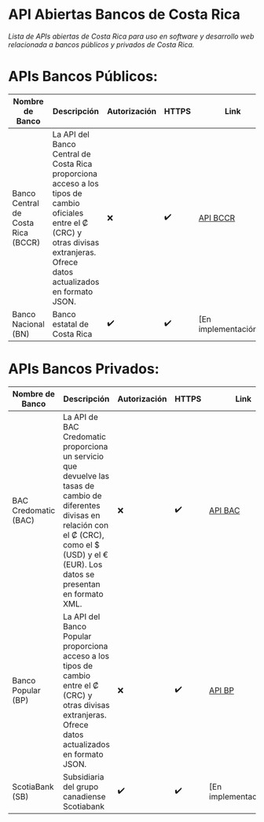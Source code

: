 # API Abiertas Bancos de Costa Rica

*Lista de APIs abiertas de Costa Rica para uso en software y desarrollo web relacionada a bancos públicos y privados de Costa Rica.*
 
# APIs Bancos Públicos:

| Nombre de Banco                             | Descripción                                                                                                                               | Autorización | HTTPS  | Link                                                                 |
|--------------------------------------------|-------------------------------------------------------------------------------------------------------------------------------------------|---------------|--------|----------------------------------------------------------------------|
| Banco Central de Costa Rica (BCCR)         | La API del Banco Central de Costa Rica proporciona acceso a los tipos de cambio oficiales entre el ₡ (CRC) y otras divisas extranjeras. Ofrece datos actualizados en formato JSON. | ❌             | ✔️     | [API BCCR](https://api.hacienda.go.cr/indicadores/tc)                |
| Banco Nacional (BN)                        | Banco estatal de Costa Rica                                                                                                                | ✔️             | ✔️     | [En implementación...]                                               |

# APIs Bancos Privados:

| Nombre de Banco                             | Descripción                                                                                                                               | Autorización | HTTPS  | Link                                                                 |
|--------------------------------------------|-------------------------------------------------------------------------------------------------------------------------------------------|---------------|--------|----------------------------------------------------------------------|
| BAC Credomatic (BAC)                       | La API de BAC Credomatic proporciona un servicio que devuelve las tasas de cambio de diferentes divisas en relación con el ₡ (CRC), como el $ (USD) y el € (EUR). Los datos se presentan en formato XML. | ❌             | ✔️     | [API BAC](https://www.sucursalelectronica.com/exchangerate/showXmlExchangeRate.do)            |
| Banco Popular (BP)                         | La API del Banco Popular proporciona acceso a los tipos de cambio entre el ₡ (CRC) y otras divisas extranjeras. Ofrece datos actualizados en formato JSON.                                                                                                       | ❌             | ✔️     | [API BP](https://www.appsbp.com/WsSINPEMovilV2/ServiciosGeneral/indicadoresfinancieros)       |
| ScotiaBank (SB)                            | Subsidiaria del grupo canadiense Scotiabank                                                                                                 | ✔️             | ✔️     | [En implementación...]                                               |
